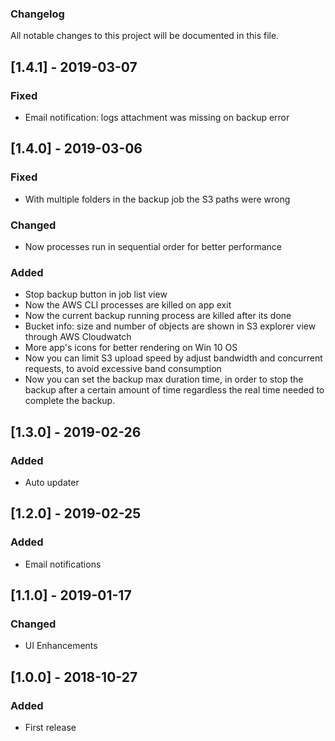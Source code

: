 ### Changelog
All notable changes to this project will be documented in this file.

## [1.4.1] - 2019-03-07
### Fixed
- Email notification: logs attachment was missing on backup error

## [1.4.0] - 2019-03-06
### Fixed
- With multiple folders in the backup job the S3 paths were wrong
### Changed
- Now processes run in sequential order for better performance
### Added
- Stop backup button in job list view
- Now the AWS CLI processes are killed on app exit
- Now the current backup running process are killed after its done
- Bucket info: size and number of objects are shown in S3 explorer view through AWS Cloudwatch
- More app's icons for better rendering on Win 10 OS
- Now you can limit S3 upload speed by adjust bandwidth and concurrent requests, 
to avoid excessive band consumption
- Now you can set the backup max duration time, in order to stop the backup after a certain 
amount of time regardless the real time needed to complete the backup.

## [1.3.0] - 2019-02-26
### Added
- Auto updater

## [1.2.0] - 2019-02-25
### Added
- Email notifications

## [1.1.0] - 2019-01-17
### Changed
- UI Enhancements

## [1.0.0] - 2018-10-27
### Added
- First release
